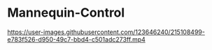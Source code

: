 # Mannequin-Control


https://user-images.githubusercontent.com/123646240/215108499-e783f526-d950-49c7-bbd4-c501adc273ff.mp4
